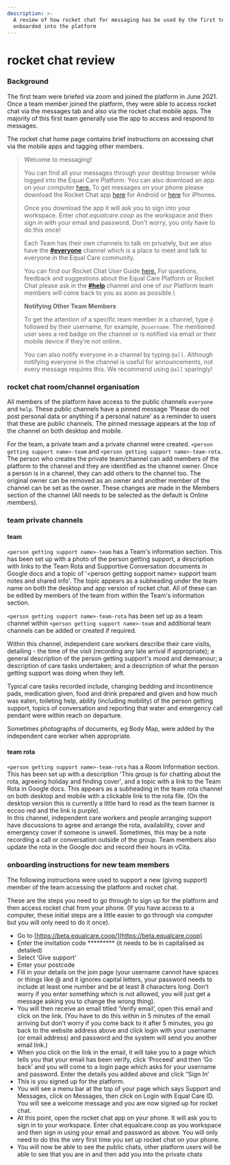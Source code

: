 ```yaml
---
description: >-
  A review of how rocket chat for messaging has be used by the first team to be
  onboarded into the platform
---
```


# rocket chat review

### **Background**

The first team were briefed via zoom and joined the platform in June 2021. Once a team member joined the platform, they were able to access rocket chat via the messages tab and also via the rocket chat mobile apps. The majority of this first team generally use the app to access and respond to messages.&#x20;

The rocket chat home page contains brief instructions on accessing chat via the mobile apps and tagging other members.

> Welcome to messaging!
>
> You can find all your messages through your desktop browser while logged into the Equal Care Platform. You can also download an app on your computer [here.](https://rocket.chat/download) To get messages on your phone please download the Rocket Chat app [here](https://play.google.com/store/apps/details?id=chat.rocket.android) for Android or [here](https://itunes.apple.com/app/rocket-chat/id1148741252) for iPhones.
>
> Once you download the app it will ask you to sign into your workspace. Enter _chat.equalcare.coop_ as the workspace and then sign in with your email and password. Don't worry, you only have to do this once!
>
> Each Team has their own channels to talk on privately, but we also have the [**#everyone**](https://chat.equalcare.coop/channel/everyone) channel which is a place to meet and talk to everyone in the Equal Care community.
>
> You can find our Rocket Chat User Guide [here.](https://policies.equalcare.coop/-MMVTMtyasaYSErpshEt/the-platform/rocket-chat-user-guide) For questions, feedback and suggestions about the Equal Care Platform or Rocket Chat please ask in the [**#help**](https://chat.equalcare.coop/channel/help) channel and one of our Platform team members will come back to you as soon as possible.\
>
>
> **Notifying Other Team Members**
>
> To get the attention of a specific team member in a channel, type `@` followed by their username, for example, `@username`. The mentioned user sees a red badge on the channel or is notified via email or their mobile device if they’re not online.
>
> You can also notify everyone in a channel by typing `@all`. Although notifying everyone in the channel is useful for announcements, not every message requires this. We recommend using `@all` sparingly!

### rocket chat room/channel organisation

All members of the platform have access to the public channels `everyone` and `help`. These public channels have a pinned message 'Please do not post personal data or anything if a personal nature' as a reminder to users that these are public channels. The pinned message appears at the top of the channel on both desktop and mobile.

For the team, a private team and a private channel were created. `<person getting support name>-team` and `<person getting support name>-team-rota`. The person who creates the private team/channel can add members of the platform to the channel and they are identified as the channel owner. Once a person is in a channel, they can add others to the channel too. The original owner can be removed as an owner and another member of the channel can be set as the owner. These changes are made in the Members section of the channel (All needs to be selected as the default is Online members).

### team private channels

#### team

`<person getting support name>-team` has a Team's information section. This has been set up with a photo of the person getting support, a description with links to the Team Rota and Supportive Conversation documents in Google docs and a topic of '\<person getting support name> support team notes and shared info'. The topic appears as a subheading under the team name on both the desktop and app version of rocket chat. All of these can be edited by members of the team from within the Team's information section.

`<person getting support name>-team-rota` has been set up as a team channel within `<person getting support name>-team` and additional team channels can be added or created if required.

Within this channel, independent care workers describe their care visits, detailing - the time of the visit (recording any late arrival if appropriate); a general description of the person getting support's mood and demeanour; a description of care tasks undertaken; and a description of what the person getting support was doing when they left.

Typical care tasks recorded include, changing bedding and incontinence pads, medication given, food and drink prepared and given and how much was eaten, toileting help, ability (including mobility) of the person getting support, topics of conversation and reporting that water and emergency call pendant were within reach on departure.

Sometimes photographs of documents, eg Body Map, were added by the independent care worker when appropriate.

#### team rota

`<person getting support name>-team-rota` has a Room Information section. This has been set up with a description 'This group is for chatting about the rota, agreeing holiday and finding cover', and a topic with a link to the Team Rota in Google docs. This appears as a subheading in the team rota channel on both desktop and mobile with a clickable link to the rota file. (On the desktop version this is currently a little hard to read as the team banner is eccoo red and the link is purple). \
In this channel, independent care workers and people arranging support have discussions to agree and arrange the rota, availability, cover and emergency cover if someone is unwell. Sometimes, this may be a note recording a call or conversation outside of the group. Team members also update the rota in the Google doc and record their hours in vCita.

### onboarding instructions for new team members

The following instructions were used to support a new (giving support) member of the team accessing the platform and rocket chat.

These are the steps you need to go through to sign up for the platform and then access rocket chat from your phone. (If you have access to a computer, these initial steps are a little easier to go through via computer but you will only need to do it once).

* &#x20;Go to [https://beta.equalcare.coop/](https://beta.equalcare.coop)
* Enter the invitation code \*\*\*\*\*\*\*\*\* (it needs to be in capitalised as detailed)
* Select ‘Give support’
* Enter your postcode
* Fill in your details on the join page (your username cannot have spaces or things like @ and it ignores capital letters, your password needs to include at least one number and be at least 8 characters long. Don’t worry if you enter something which is not allowed, you will just get a message asking you to change the wrong thing).
* You will then receive an email titled ‘Verify email’, open this email and click on the link. (You have to do this within in 5 minutes of the email arriving but don’t worry if you come back to it after 5 minutes, you go back to the website address above and click login with your username (or email address) and password and the system will send you another email link.)
* When you click on the link in the email, it will take you to a page which tells you that your email has been verify, click ‘Proceed' and then ‘Go back’ and you will come to a login page which asks for your username and password. Enter the details you added above and click “Sign In’
* This is you signed up for the platform.
* You will see a menu bar at the top of your page which says Support and Messages, click on Messages, then click on Login with Equal Care ID. You will see a welcome message and you are now signed up for rocket chat.
* At this point, open the rocket chat app on your phone. It will ask you to sign in to your workspace. Enter chat.equalcare.coop as you workspace and then sign in using your email and password as above. You will only need to do this the very first time you set up rocket chat on your phone.
* You will now be able to see the public chats, other platform users will be able to see that you are in and then add you into the private chats
